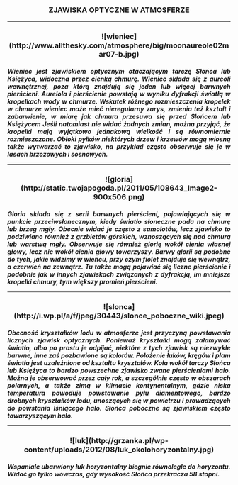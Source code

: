
<h3 align="center"> ZJAWISKA OPTYCZNE W ATMOSFERZE

---

<h3 align="center">![wieniec](http://www.allthesky.com/atmosphere/big/moonaureole02mar07-b.jpg)

<h5 align="justify"> Wieniec jest zjawiskiem optycznym otaczającym tarczę Słońca lub Księżyca, widoczna przez cienką chmurę. Wieniec składa się z aureoli wewnętrznej, poza którą znajdują się jeden lub więcej barwnych pierścieni. Aurelola i pierścienie powstają w wyniku dyfrakcji światłą w kropelkach wody w chmurze. Wskutek różnego rozmieszczenia kropelek w chmurze wieniec może mieć nieregularny zarys, zmienia też kształt i zabarwienie, w miarę jak chmura przesuwa się przed Słońcem lub Księżycem Jeśli natomiast nie widać żadnych zmian, można przyjąć, że kropelki mają wyjątkowo jednakową wielkość i są równomiernie rozmieszczone. Obłoki pyłków niektórych drzew i krzewów mogą wiosną także wytwarzać to zjawisko, na przykład często obserwuje się je w lasach brzozowych i sosnowych.

---

<h3 align="center">![gloria](http://static.twojapogoda.pl/2011/05/108643_Image2-900x506.png)

<h5 align="justify"> Gloria składa się z serii barwnych pierścieni, pojawiających się w punkcie przeciwsłonecznym, kiedy światło słoneczne pada na chmurę lub brzeg mgły. Obecnie widać je często z samolotów, lecz zjawisko to podziwiano również z grzbietów górskich, wznoszących się nad chmurą lub warstwą mgły. Obserwuje się również glorię wokół cienia własnej głowy, lecz nie wokół cienia głowy towarzyszy. Barwy glorii są podobne do tych, jakie widzimy w wieńcu, przy czym fiolet znajduje się wewnątrz, a czerwień na zewnątrz. Tu także mogą pojawiać się liczne pierścienie i podobnie jak w innych zjawiskach związanych z dyfrakcją, im mniejsze kropelki chmury, tym większy promień pierścieni.  

---

<h3 align="center">![slonca](http://i.wp.pl/a/f/jpeg/30443/slonce_poboczne_wiki.jpeg)

<h5 align="justify"> Obecność kryształków lodu w atmosferze jest przyczyną powstawania licznych zjawisk optycznych. Ponieważ kryształki mogą załamywać światło, albo po prostu je odpijać, niektóre z tych zjawisk są niezwykle barwne, inne zaś pozbawione są kolorów. Położenie łuków, kręgów i plam światła jest uzależnione od kształtu kryształów. Koła wokół tarczy Słońca lub Księżyca to bardzo powszechne zjawisko zwane pierścieniami halo. Można je obserwować przez cały rok, a szczególnie często w obszarach polarnych, a także zimą w klimacie kontynentalnym, gdzie niska temperatura powoduje powstawanie pyłu diamentowego, bardzo drobnych kryształków lodu, unoszących się w powietrzu i prowadzących do powstania lśniącego halo. Słońca poboczne są zjawiskiem często towarzyszącym halo.

---

<h3 align="center">![luk](http://grzanka.pl/wp-content/uploads/2012/08/luk_okolohoryzontalny.jpg)

<h5 align="justify"> Wspaniale ubarwiony łuk horyzontalny biegnie równolegle do horyzontu. Widać go tylko wówczas, gdy wysokość Słońca przekracza 58 stopni.









